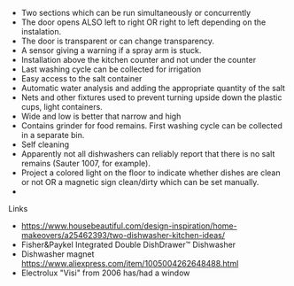 * Two sections which can be run simultaneously or concurrently
* The door opens ALSO left to right OR right to left depending on the instalation.
* The door is transparent or can change transparency.
* A sensor giving a warning if a spray arm is stuck.
* Installation above the kitchen counter and not under the counter
* Last washing cycle can be collected for irrigation
* Easy access to the salt container
* Automatic water analysis and adding the appropriate quantity of the salt
* Nets and other fixtures used to prevent turning upside down the plastic cups, light containers.
* Wide and low is better that narrow and high
* Contains grinder for food remains. First washing cycle can be collected in a separate bin. 
* Self cleaning
* Apparently not all dishwashers can reliably report that there is no salt remains (Sauter 1007, for example).
* Project a colored light on the floor to indicate whether dishes are clean or not OR a magnetic sign clean/dirty which can be set manually.
* 

Links

* https://www.housebeautiful.com/design-inspiration/home-makeovers/a25462393/two-dishwasher-kitchen-ideas/
* Fisher&Paykel Integrated Double DishDrawer™ Dishwasher
* Dishwasher magnet https://www.aliexpress.com/item/1005004262648488.html
* Electrolux "Visi" from 2006 has/had a window

